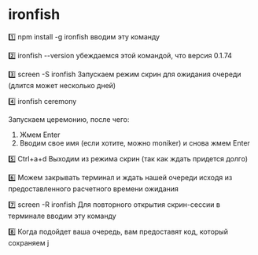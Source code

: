 # ironfish

1️⃣ npm install -g ironfish
вводим эту команду

2️⃣ ironfish --version
убеждаемся этой командой, что версия 0.1.74

3️⃣ screen -S ironfish
Запускаем режим скрин для ожидания очереди  (длится может несколько дней)

4️⃣ ironfish ceremony

Запускаем церемонию, после чего:
1. Жмем Enter
2. Вводим свое имя (если хотите, можно moniker) и снова жмем Enter

5️⃣ Ctrl+a+d
Выходим из режима скрин (так как ждать придется долго)

6️⃣ Можем закрывать терминал и ждать нашей очереди исходя из предоставленного расчетного времени ожидания

7️⃣ screen -R ironfish
Для повторного открытия скрин-сессии в терминале вводим эту команду

8️⃣ Когда подойдет ваша очередь, вам предоставят код, который сохраняем j
